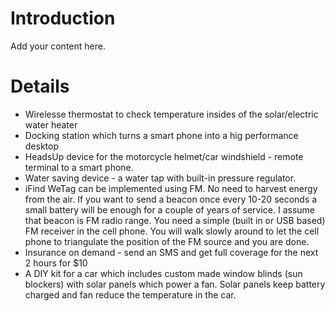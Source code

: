 # Introduction #

Add your content here.


# Details #

  * Wirelesse thermostat to check temperature insides of the solar/electric water heater
  * Docking station which turns a smart phone into a hig performance desktop
  * HeadsUp device for the motorcycle helmet/car windshield - remote terminal to a smart phone.
  * Water saving device - a water tap with built-in pressure regulator.
  * iFind WeTag can be implemented using FM. No need to harvest energy from the air. If you want to send a beacon once every 10-20 seconds a small battery will be enough for a couple of years of service. I assume that beacon is FM radio range. You need a simple (built in or USB based) FM receiver in the cell phone. You will walk slowly around to let the cell phone to triangulate the position of the FM source and you are done.
  * Insurance on demand - send an SMS and get full coverage for the next 2 hours for $10
  * A DIY kit for a car which includes custom made window blinds (sun blockers) with solar panels which power a fan. Solar panels keep battery charged and fan reduce the temperature in the car.